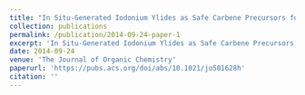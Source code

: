 ```yaml
---
title: "In Situ-Generated Iodonium Ylides as Safe Carbene Precursors for the Chemoselective Intramolecular Buchner Reaction"
collection: publications
permalink: /publication/2014-09-24-paper-1
excerpt: 'In Situ-Generated Iodonium Ylides as Safe Carbene Precursors for the Chemoselective Intramolecular Buchner Reaction'
date: 2014-09-24
venue: 'The Journal of Organic Chemistry'
paperurl: 'https://pubs.acs.org/doi/abs/10.1021/jo501628h'
citation: ''
---
```


